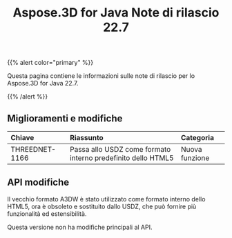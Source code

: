 ﻿---
title: Aspose.3D for Java Note di rilascio 22.7
type: docs
weight: 6
url: /it/java/aspose-3d-for-java-22-7-release-notes/
description: Le note di rilascio dello Aspose.3D for Java 22.7.
---
{{% alert color="primary" %}}

Questa pagina contiene le informazioni sulle note di rilascio per lo Aspose.3D for Java 22.7.

{{% /alert %}}
## **Miglioramenti e modifiche**

|**Chiave**|**Riassunto**|**Categoria**|
|:- |:- |:- |
|THREEDNET-1166 |Passa allo USDZ come formato interno predefinito dello HTML5|Nuova funzione|

## API modifiche ##


Il vecchio formato A3DW è stato utilizzato come formato interno dello HTML5, ora è obsoleto e sostituito dallo USDZ, che può fornire più funzionalità ed estensibilità.


Questa versione non ha modifiche principali al API.


